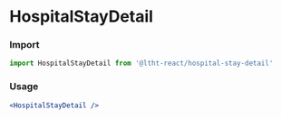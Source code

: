 # HospitalStayDetail

<!-- STORY -->

### Import

```js
import HospitalStayDetail from '@ltht-react/hospital-stay-detail'
```

### Usage

```jsx
<HospitalStayDetail />
```
